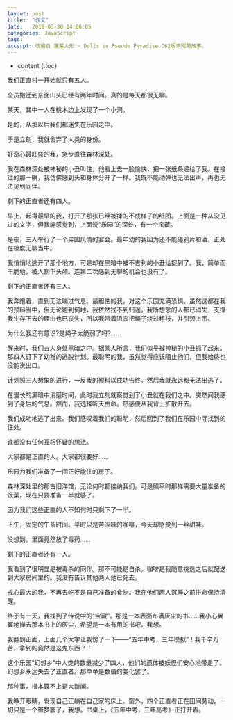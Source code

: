 ```yaml
---
layout: post
title:  "作文"
date:   2019-03-30 14:06:05
categories: JavaScript
tags: 
excerpt: 改编自 蓬莱人形 ~ Dolls in Pseudo Paradise C62版本附带故事。
---
```


* content
{:toc}

我们正直村一开始就只有五人。

全员搬迁到东面山头已经有两年时间。真的是每天都很无聊。

某天，其中一人在桃木边上发现了一个小洞。

是的，从那以后我们都迷失在乐园之中。

于是立刻，我就舍弃了人类的身份。

好奇心最旺盛的我，急步直往森林深处。

我在森林深处被神秘的小丑叫住，他看上去一脸愉快，把一张纸条递给了我。在接过的那一瞬，我仿佛感到头和身体分开了一样。我既不能动弹也无法出声，再也无法见到同伴。

剩下的正直者还有四人。

早上，起得最早的我，打开了那张已经被揉的不成样子的纸团。上面是一种从没见过的文字，但我能感觉到，上面说“乐园”的深处，有一个宝藏。

是夜，三人举行了一个异国风情的宴会。最年幼的我因为还不能碰鸦片和酒，正处在极度无聊当中。

我悄悄地逃开了那个地方，可是却在黑暗中被不吉利的小丑给捉到了。我，简单而干脆地，被人割下头颅。连第二次感到无聊的机会也没有了。

剩下的正直者还有三人。

我奔跑着，直到无法喘过气息。最胆怯的我，对这个乐园充满恐惧。虽然这都在我的预料当中，但无论跑到何地，我依然找不到归途。我所想念的人都已消失，支撑我生存下去的理由也已丧失，所以我带着沮丧把绳子绕过粗枝，并引颈上吊。

为什么我还有意识?是绳子太脆弱了吗?……

醒来时，我们五人身处黑暗之中。据某人所言，我们似乎被神秘的小丑抓了起来。那四人订下了幼稚的逃脱计划。最聪明的我，虽然觉得应该阻止他们，但我始终也没能说出口。

计划照三人想象的进行，一反我的预料以成功告终。然后我就永远都无法出逃了。

在漫长的黑暗中消磨时间，此时我立刻就察觉到了小丑就在我们之中。突然间我感到了身后的气息。然而，我选择听天由命。热感便从我背上扩散开去。

我们成功地逃了出来。我们感叹着我们的聪明，然后回到了我们在乐园中寻找到的住处。

谁都没有任何互相怀疑的想法。

大家都是正直的人。大家都很要好……

乐园为我们准备了一间正好能住的房子。

森林深处里的那古旧洋馆，无论何时都接纳我们。可是照平时那样需要大量准备的饭菜，现在只要准备一半就够了。

因为我们这些正直的人不知何时只剩下了一半。

下午，固定的午茶时间。平时只是苦涩味的咖啡，今天却感觉到一丝甜味。

没想到，里面竟然放了毒药……

剩下的正直者还有一人。

我看到了很明显是被毒杀的同伴。那不可能是自杀。咖啡是我随意挑选之后就配送到大家房间里的。我没有告诉其他两人他已死去。

戒心最大的我，不再去吃不是自己准备的食物。我在他们两人沉睡之前拼命保持清醒。

终于有一天，我找到了传说中的“宝藏”。那是一本表面布满灰尘的书……我小心翼翼地掸去那本书上的灰尘，希望是一本有用的书吧。我想。

我翻到正面，上面几个大字让我愣了一下——“五年中考，三年模拟”！我千辛万苦，拿到的竟然是这鬼东西？！

这个乐园"幻想乡"中人类的数量减少了四人，他们的遗体被妖怪们安心地带走了。幻想乡永远失去了正直者。那单单是数值的变化罢了。

那种事，根本算不上是大新闻。

我睁开眼睛，发现自己正躺在自己家的床上。窗外，四个正直者正在田间劳动。一切只是一个噩梦罢了，我想。书桌上，《五年中考，三年高考》正打开着。
